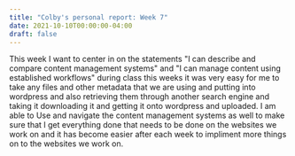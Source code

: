 ```yaml
---
title: "Colby's personal report: Week 7"
date: 2021-10-10T00:00:00-04:00
draft: false
---
```


This week I want to center in on the statements "I can describe and compare content management systems" and "I can manage content using established workflows"
during class this weeks it was very easy for me to take any files and other metadata that we are using and putting into wordpress and also retrieving them through
another search engine and taking it downloading it and getting it onto wordpress and uploaded. I am able to Use and navigate the content management systems 
as well to make sure that I get everything done that needs to be done on the websites we work on and it has become easier after each week to impliment more things 
on to the websites we work on.
